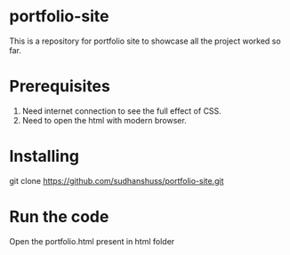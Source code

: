# portfolio-site
This is a repository for portfolio site to showcase all the project worked so far.

# Prerequisites
1. Need internet connection to see the full effect of CSS.
2. Need to open the html with modern browser.

# Installing
git clone https://github.com/sudhanshuss/portfolio-site.git

# Run the code
Open the portfolio.html present in html folder
